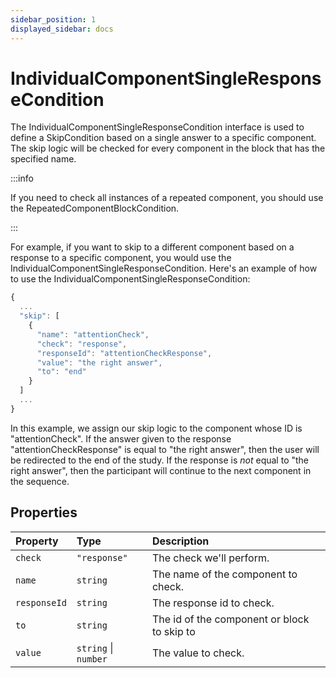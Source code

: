 ```yaml
---
sidebar_position: 1
displayed_sidebar: docs
---
```


# IndividualComponentSingleResponseCondition

The IndividualComponentSingleResponseCondition interface is used to define a SkipCondition based on a single answer to a specific component. The skip logic will be checked for every component in the block that has the specified name.

:::info

If you need to check all instances of a repeated component, you should use the RepeatedComponentBlockCondition.

:::

For example, if you want to skip to a different component based on a response to a specific component, you would use the IndividualComponentSingleResponseCondition. Here's an example of how to use the IndividualComponentSingleResponseCondition:

```js
{
  ...
  "skip": [
    {
      "name": "attentionCheck",
      "check": "response",
      "responseId": "attentionCheckResponse",
      "value": "the right answer",
      "to": "end"
    }
  ]
  ...
}
```

In this example, we assign our skip logic to the component whose ID is "attentionCheck". If the answer given to the response "attentionCheckResponse" is equal to "the right answer", then the user will be redirected to the end of the study. If the response is _not_ equal to "the right answer", then the participant will continue to the next component in the sequence.

## Properties

| Property | Type | Description |
| :------ | :------ | :------ |
| `check` | `"response"` | The check we'll perform. |
| `name` | `string` | The name of the component to check. |
| `responseId` | `string` | The response id to check. |
| `to` | `string` | The id of the component or block to skip to |
| `value` | `string` \| `number` | The value to check. |

